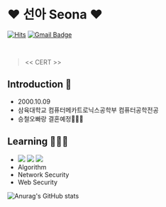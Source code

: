 

<!--
**princesssuna/princesssuna** is a ✨ _special_ ✨ repository because its `README.md` (this file) appears on your GitHub profile.

Here are some ideas to get you started:

- 🔭 I’m currently working on ...
- 🌱 I’m currently learning ...
- 👯 I’m looking to collaborate on ...
- 🤔 I’m looking for help with ...
- 💬 Ask me about ...
- 📫 How to reach me: ...
- 😄 Pronouns: ...
- ⚡ Fun fact: ...
-->

# ❤️ 선아 Seona ❤️


[![Hits](https://hits.seeyoufarm.com/api/count/incr/badge.svg?url=https%3A%2F%2Fgithub.com%2Fchajuhui123&count_bg=%23FFD5D5&title_bg=%23FF7575&icon=&icon_color=%23E7E7E7&title=VISIT&edge_flat=false)](https://hits.seeyoufarm.com)
[![Gmail Badge](https://img.shields.io/badge/Gmail-d14836?style=flat-square&logo=Gmail&logoColor=white&link=mailto:1009suna@gmail.com)](mailto:1009suna@gmail.com)
<!-- [![Blog Badge](http://img.shields.io/badge/-Blog-brightgreen?style=flat-square&logo=FF5722&link=https://blog.naver.com/chajuhui123)](https://blog.naver.com/chajuhui123)-->

<br>

> << CERT >>
## Introduction 🌸
- 2000.10.09
- 삼육대학교 컴퓨터메카트로닉스공학부 컴퓨터공학전공
- 승철오빠랑 결혼예정👰🏻‍♀️

## Learning 👩🏼‍💻
- <img src="https://img.shields.io/badge/C-A8B9CC?style=flat-square&logo=C&logoColor=white"/></a> <img src="https://img.shields.io/badge/C++-00599C?style=flat-square&logo=C%2B%2B&logoColor=white"/></a> <img src="https://img.shields.io/badge/JavaScript-F7DF1E?style=flat-square&logo=JavaScript&logoColor=white"/></a>
- Algorithm
- Network Security
- Web Security


![Anurag's GitHub stats](https://github-readme-stats.vercel.app/api?username=princesssuna&&show_icons=true&theme=dracula)

